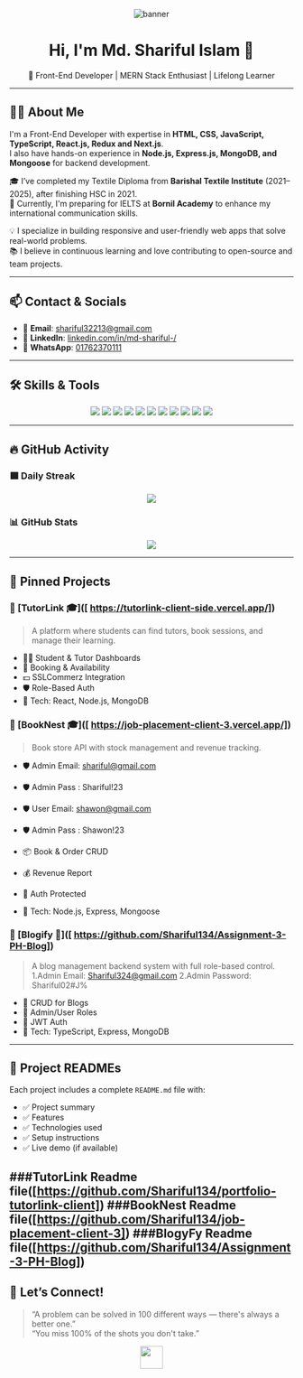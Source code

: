 <!-- Cover Banner -->
<p align="center">
  <img src="https://i.postimg.cc/m2q9XGMz/Screenshot-80.png" alt="banner" />
</p>

<h1 align="center">Hi, I'm Md. Shariful Islam 👋</h1>

<p align="center">
  🚀 Front-End Developer | MERN Stack Enthusiast | Lifelong Learner
</p>

---

## 👨‍💼 About Me

I'm a Front-End Developer with expertise in **HTML, CSS, JavaScript, TypeScript, React.js, Redux and Next.js**.  
I also have hands-on experience in **Node.js, Express.js, MongoDB, and Mongoose** for backend development.

🎓 I’ve completed my Textile Diploma from **Barishal Textile Institute** (2021–2025), after finishing HSC in 2021.  
📘 Currently, I'm preparing for IELTS at **Bornil Academy** to enhance my international communication skills.
 
💡 I specialize in building responsive and user-friendly web apps that solve real-world problems.  
📚 I believe in continuous learning and love contributing to open-source and team projects.

---

## 📫 Contact & Socials

- 📧 **Email**: [shariful32213@gmail.com](mailto:shariful32213@gmail.com)  
- 💼 **LinkedIn**: [linkedin.com/in/md-shariful-/](https://www.linkedin.com/in/md-shariful-/)
- 📱 **WhatsApp**: [01762370111](https://wa.me/8801762370111)

---

## 🛠️ Skills & Tools

<p align="center">
  <img src="https://github.com/mir-hussain/mir-hussain/blob/main/images/icons/HTML.png" />
  <img src="https://github.com/mir-hussain/mir-hussain/blob/main/images/icons/css.png" />
  <img src="https://github.com/mir-hussain/mir-hussain/blob/main/images/icons/JavaScript.png" />
  <img src="https://github.com/mir-hussain/mir-hussain/blob/main/images/icons/python.png" />
  <img src="https://github.com/mir-hussain/mir-hussain/blob/main/images/icons/react.png" />
  <img src="https://github.com/mir-hussain/mir-hussain/blob/main/images/icons/tailwind.png" />
  <img src="https://github.com/mir-hussain/mir-hussain/blob/main/images/icons/Bootsrap.png" />
  <img src="https://github.com/mir-hussain/mir-hussain/blob/main/images/icons/firebase.png" />
  <img src="https://github.com/mir-hussain/mir-hussain/blob/main/images/icons/node.png" />
  <img src="https://github.com/mir-hussain/mir-hussain/blob/main/images/icons/express.png" />
  <img src="https://github.com/mir-hussain/mir-hussain/blob/main/images/icons/mongo.png" />
</p>

---

## 🔥 GitHub Activity

### 🟩 Daily Streak

<p align="center">
  <img src="https://github-readme-streak-stats.herokuapp.com/?user=Shariful134&hide_border=true&theme=tokyonight" />

</p>



### 📊 GitHub Stats

<p align="center">
  <img src="https://github-readme-stats.vercel.app/api?username=Shariful134&show_icons=true&theme=tokyonight" />
</p>

---

## 📌 Pinned Projects

### 🔹 [TutorLink 🎓]([  https://tutorlink-client-side.vercel.app/])
> A platform where students can find tutors, book sessions, and manage their learning.

- 🧑‍🏫 Student & Tutor Dashboards  
- 📅 Booking & Availability  
- 💵 SSLCommerz Integration  
- 🛡️ Role-Based Auth  
- 🔧 Tech: React, Node.js, MongoDB

### 🔹 [BookNest 🎓]([  https://job-placement-client-3.vercel.app/])
> Book store API with stock management and revenue tracking.

- 🛡️ Admin Email: shariful@gmail.com  
- 🛡️ Admin Pass : Shariful!23
  
- 🛡️ User Email: shawon@gmail.com  
- 🛡️ Admin Pass : Shawon!23  
- 📦 Book & Order CRUD  
- 💰 Revenue Report  
- 🔐 Auth Protected  
- 🔧 Tech: Node.js, Express, Mongoose

### 🔹 [Blogify 📝]([  https://github.com/Shariful134/Assignment-3-PH-Blog])
> A blog management backend system with full role-based control.
1.Admin Email: Shariful324@gmail.com
2.Admin Password: Shariful02#J%
- 📝 CRUD for Blogs  
- 👥 Admin/User Roles  
- 🔐 JWT Auth  
- 🔧 Tech: TypeScript, Express, MongoDB




---

## 📘 Project READMEs

Each project includes a complete `README.md` file with:

- ✅ Project summary  
- ✅ Features  
- ✅ Technologies used  
- ✅ Setup instructions  
- ✅ Live demo (if available)

###TutorLink Readme file([https://github.com/Shariful134/portfolio-tutorlink-client])
###BookNest Readme file([https://github.com/Shariful134/job-placement-client-3])
###BlogyFy Readme file([https://github.com/Shariful134/Assignment-3-PH-Blog])
---

## 🙌 Let’s Connect!

> “A problem can be solved in 100 different ways — there's always a better one.”  
> “You miss 100% of the shots you don't take.”

<p align="center">
  <a target="_blank" href="https://www.linkedin.com/in/md-shariful-/">
    <img src="https://i.postimg.cc/65v1f5sY/pro1.png" height="40"/>
  </a>
</p>
